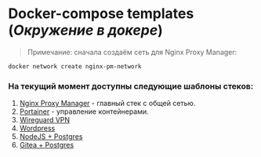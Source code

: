 # Docker-compose templates (*Окружение в докере*)

> Примечание: сначала создаём сеть для Nginx Proxy Manager:

 ``docker network create nginx-pm-network``

### На текущий момент доступны следующие шаблоны стеков:
1. [Nginx Proxy Manager](https://github.com/twent/docker-compose-templates/tree/main/nginx-pm/) - главный стек с общей сетью.
2. [Portainer](https://github.com/twent/docker-compose-templates/tree/main/portainer) - управление контейнерами.
3. [Wireguard VPN](https://github.com/twent/docker-compose-templates/tree/main/wireguard)
4. [Wordpress](https://github.com/twent/docker-compose-templates/tree/main/wordpress/)
5. [NodeJS + Postgres](https://github.com/twent/docker-compose-templates/tree/main/nodejs/)
6. [Gitea + Postgres](https://github.com/twent/docker-compose-templates/tree/main/gitea/)
